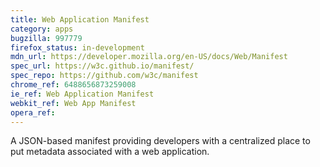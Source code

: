 ```yaml
---
title: Web Application Manifest
category: apps
bugzilla: 997779
firefox_status: in-development
mdn_url: https://developer.mozilla.org/en-US/docs/Web/Manifest
spec_url: https://w3c.github.io/manifest/
spec_repo: https://github.com/w3c/manifest
chrome_ref: 6488656873259008
ie_ref: Web Application Manifest
webkit_ref: Web App Manifest
opera_ref:
---
```


A JSON-based manifest providing developers with a centralized place to put metadata associated with a web application.
